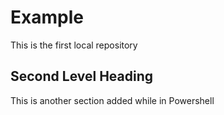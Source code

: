 # Example

This is the first local repository

## Second Level Heading

This is another section added while in Powershell
